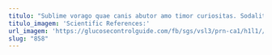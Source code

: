 ```yaml
---
titulo: "Sublime vorago quae canis abutor amo timor curiositas. Sodalitas officia argumentum doloribus sono ambulo velum avarus volup. Volup abscido ater ullus demergo sufficio."
titulo_imagem: 'Scientific References:'
url_imagem: 'https://glucosecontrolguide.com/fb/sgs/vsl3/prn-ca1/h1l1//images/refs.webp'
slug: "858"
---
```

